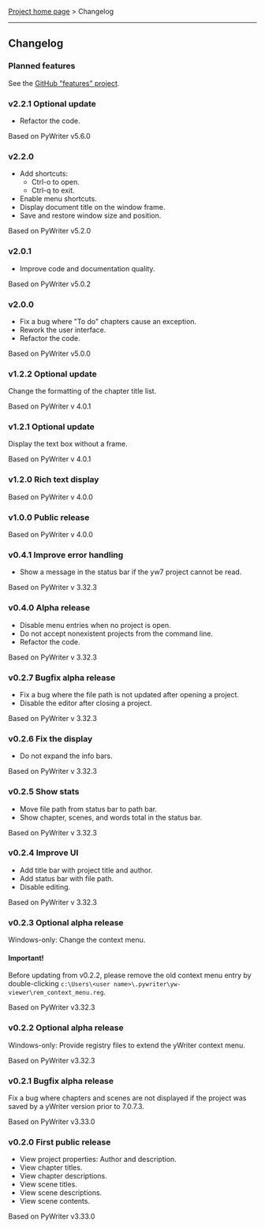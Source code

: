 [Project home page](index) > Changelog

------------------------------------------------------------------------

## Changelog

### Planned features

See the [GitHub "features" project](https://github.com/peter88213/yw-viewer/projects/1).

### v2.2.1 Optional update

- Refactor the code.

Based on PyWriter v5.6.0

### v2.2.0

- Add shortcuts:
    - Ctrl-o to open.
    - Ctrl-q to exit.
- Enable menu shortcuts.
- Display document title on the window frame.
- Save and restore window size and position.

Based on PyWriter v5.2.0

### v2.0.1

- Improve code and documentation quality.

Based on PyWriter v5.0.2

### v2.0.0

- Fix a bug where "To do" chapters cause an exception.
- Rework the user interface. 
- Refactor the code.

Based on PyWriter v5.0.0

### v1.2.2 Optional update

Change the formatting of the chapter title list.

Based on PyWriter v 4.0.1

### v1.2.1 Optional update

Display the text box without a frame.

Based on PyWriter v 4.0.1

### v1.2.0 Rich text display

Based on PyWriter v 4.0.0

### v1.0.0 Public release

Based on PyWriter v 4.0.0

### v0.4.1 Improve error handling

- Show a message in the status bar if the yw7 project cannot be read.

Based on PyWriter v 3.32.3

### v0.4.0 Alpha release

- Disable menu entries when no project is open.
- Do not accept nonexistent projects from the command line.
- Refactor the code.

Based on PyWriter v 3.32.3

### v0.2.7 Bugfix alpha release

- Fix a bug where the file path is not updated after opening a project.
- Disable the editor after closing a project.

Based on PyWriter v 3.32.3

### v0.2.6 Fix the display

- Do not expand the info bars.

Based on PyWriter v 3.32.3

### v0.2.5 Show stats

- Move file path from status bar to path bar.
- Show chapter, scenes, and words total in the status bar.

Based on PyWriter v 3.32.3

### v0.2.4 Improve UI

- Add title bar with project title and author. 
- Add status bar with file path.
- Disable editing. 

Based on PyWriter v 3.32.3

### v0.2.3 Optional alpha release

Windows-only: Change the context menu.

#### Important!
Before updating from v0.2.2, please remove the old context menu entry by double-clicking  `c:\Users\<user name>\.pywriter\yw-viewer\rem_context_menu.reg`.

Based on PyWriter v3.32.3

### v0.2.2 Optional alpha release

Windows-only: Provide registry files to extend the yWriter context menu.

Based on PyWriter v3.32.3

### v0.2.1 Bugfix alpha release

Fix a bug where chapters and scenes are not displayed if the project was saved by a yWriter version prior to 7.0.7.3. 

Based on PyWriter v3.33.0

### v0.2.0 First public release

- View project properties: Author and description.
- View chapter titles.
- View chapter descriptions.
- View scene titles.
- View scene descriptions.
- View scene contents.

Based on PyWriter v3.33.0

